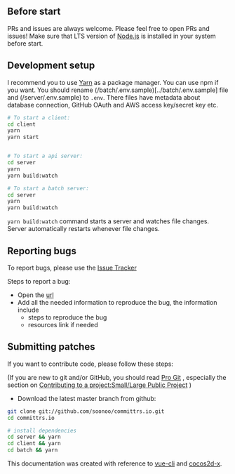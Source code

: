 ## Before start

PRs and issues are always welcome. Please feel free to open PRs and issues! Make sure that LTS version of [Node.js](https://nodejs.org/) is installed in your system before start.

## Development setup

I recommend you to use [Yarn](https://yarnpkg.com) as a package manager. You can use npm if you want.
You should rename (/batch/.env.sample)[../batch/.env.sample] file and (/server/.env.sample) to `.env`. There files have metadata about database connection, GitHub OAuth and AWS access key/secret key etc.
```sh
# To start a client:
cd client
yarn
yarn start


# To start a api server:
cd server
yarn
yarn build:watch

# To start a batch server:
cd server
yarn
yarn build:watch
```

`yarn build:watch` command starts a server and watches file changes. Server automatically restarts whenever file changes.


## Reporting bugs

To report bugs, please use the [Issue Tracker](https://github.com/soonoo/committrs.io/issues)

Steps to report a bug:
* Open the [url](https://github.com/soonoo/committrs.io/issues/new)
* Add all the needed information to reproduce the bug, the information include
    * steps to reproduce the bug
    * resources link if needed


## Submitting patches

If you want to contribute code, please follow these steps:

(If you are new to git and/or GitHub, you should read [Pro Git](http://progit.org/book/) , especially the section on [Contributing to a project:Small/Large Public Project](http://progit.org/book/ch5-2.html#public_small_project) )

-   Download the latest master branch from github:

```sh
git clone git://github.com/soonoo/committrs.io.git
cd committrs.io

# install dependencies
cd server && yarn
cd client && yarn
cd batch && yarn
```


This documentation was created with reference to [vue-cli](https://github.com/vuejs/vue-cli) and [cocos2d-x](https://github.com/cocos2d/cocos2d-x).
